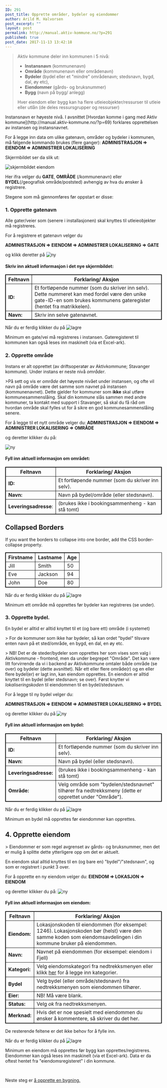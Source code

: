 ```yaml
---
ID: 291
post_title: Opprette områder, bydeler og eiendommer
author: Arild M. Halvorsen
post_excerpt: ""
layout: post
permalink: http://manual.aktiv-kommune.no/?p=291
published: true
post_date: 2017-11-13 13:42:18
---
```

<blockquote>Aktiv kommune deler inn kommunen i 5 nivå:
<ul>
 	<li><strong>Instansnavn</strong> (kommunenavn)</li>
 	<li><strong>Område</strong> (kommunenavn eller områdenavn)</li>
 	<li><strong>Bydeler</strong> (bydel eller et "mindre" områdenavn; stedsnavn, bygd, dal, øy etc),</li>
 	<li><strong>Eiendommer</strong> (gårds- og bruksnummer)</li>
 	<li><strong>Bygg</strong> (navn på bygg/ anlegg)</li>
</ul>
Hver eiendom eller bygg kan ha flere utleieobjekter/ressurser til utleie eller utlån (de deles ressursgrupper og ressurser)</blockquote>
Instansnavn er høyeste nivå. I avsnittet [Hvordan komme i gang med Aktiv kommune](http://manual.aktiv-kommune.no/?p=69) forklares opprettelsen av instansen og instansnavnet.

For å legge inn data om ulike gatenavn, områder og bydeler i kommunen, må følgende kommando brukes (flere ganger):
<strong>ADMINISTRASJON =&gt; EIENDOM =&gt; ADMINISTRER LOKALISERING</strong>

Skjermbildet ser da slik ut:

<img src="http://manual.aktiv-kommune.no/wp-content/uploads/2018/01/Skjermbildeeiendom.png" alt="skjermbildet eiendom" />

Her ifra velger du <strong>GATE</strong>, <strong>OMRÅDE</strong> (/kommunenavn) eller <strong>BYDEL</strong>(/geografisk område/poststed) avhengig av hva du ønsker å registrere.

Stegene som må gjennomføres før oppstart er disse:

### 1. Opprette gatenavn

Alle gater/veier som (senere i installasjonen) skal knyttes til utleieobjekter må registreres.

For å registrere et gatenavn velger du

<strong>ADMINISTRASJON =&gt; EIENDOM =&gt; ADMINISTRER LOKALISERING =&gt; GATE</strong>

og klikk deretter på
<img src="http://manual.aktiv-kommune.no/wp-content/uploads/2017/12/NY.png" alt="ny" />

#### Skriv inn aktuell informasjon i det nye skjermbildet:

Feltnavn| Forklaring/ Aksjon
----------------------|-----------------------------------
<strong>ID:</strong> | Et fortløpende nummer (som du skriver inn selv). Dette nummeret kan med fordel være den unike gate-ID-en som brukes kommunens gateregister (hentet fra matrikkelen).
<strong>Navn:</strong> | Skriv inn selve gatenavnet.

Når du er ferdig klikker du på
<img src="http://manual.aktiv-kommune.no/wp-content/uploads/2017/12/lagre.png" alt="lagre" />

Minimum en gate/vei må registreres i instansen.
Gateregisteret til kommunen kan også leses inn maskinelt (via et Excel-ark).

### 2. Opprette område

Instans er alt opprettet (av driftsoperatør av Aktivkommune; Stavanger kommune).
Under instans er neste nivå <em>områder</em>.

&gt;På sett og vis er <em>område </em>det høyeste nivået under instansen, og ofte vil navn på område være det samme som navnet på instansen (kommunenavnet). Dette gjelder for kommuner som <strong>ikke</strong> skal utføre kommunesammenslåing. Skal din kommune slås sammen med andre kommuner, ta kontakt med support i Stavanger, så skal du få råd om hvordan område skal fylles ut for å sikre en god kommunesammenslåing senere.

For å legge til et nytt område velger du:
<strong>ADMINISTRASJON =&gt; EIENDOM =&gt; ADMINISTRER LOKALISERING =&gt; OMRÅDE</strong>

og deretter klikker du på:

<img src="http://manual.aktiv-kommune.no/wp-content/uploads/2017/12/NY.png" alt="ny" />

#### Fyll inn aktuell informasjon om området:

Feltnavn | Forklaring/ Aksjon
-----------------------|-----------------------------------
<strong>ID:</strong> | Et fortløpende nummer (som du skriver inn selv).
<strong>Navn:</strong> | Navn på bydel/område (eller stedsnavn).
<strong>Leveringsadresse</strong>: | (brukes ikke i bookingsammenheng - kan stå tomt)


<style>
table, th, td {
    border: 1px solid black;
    border-collapse: collapse;
}
</style>
</head>
<body>

<h2>Collapsed Borders</h2>
<p>If you want the borders to collapse into one border, add the CSS border-collapse property.</p>

<table style="width:100%">
  <tr>
    <th>Firstname</th>
    <th>Lastname</th> 
    <th>Age</th>
  </tr>
  <tr>
    <td>Jill</td>
    <td>Smith</td>
    <td>50</td>
  </tr>
  <tr>
    <td>Eve</td>
    <td>Jackson</td>
    <td>94</td>
  </tr>
  <tr>
    <td>John</td>
    <td>Doe</td>
    <td>80</td>
  </tr>
</table>

Når du er ferdig klikker du på
<img src="http://manual.aktiv-kommune.no/wp-content/uploads/2017/12/lagre.png" alt="lagre" />

Minimum ett område må opprettes før bydeler kan registreres (se under).

### 3. Opprette bydel.
En bydel er alltid er alltid knyttet til et (og bare ett) område (i systemet)

&gt; For de kommuner som ikke har bydeler, så kan ordet "bydel" tilsvare enten navn på et sted/område, en bygd, en dal, en øy etc.

&gt; NB! Det er de steder/bydeler som opprettes her som vises som valg i Aktivkommune - frontend, men da under begrepet "Område". Det kan være litt forvirrende da vi i backend av Aktivkommune omtaler både område (se over) og bydeler (dette avsnittet). Når ett eller flere område(r) og en eller flere bydel(er) er lagt inn, kan eiendom opprettes. En eiendom er alltid knyttet til en bydel (eller stedsnavn; se over). Først knytter vi <em>lokaliseringskoden</em> til eiendommen til en bydel/stedsnavn.

For å legge til ny bydel velger du:

<strong>ADMINISTRASJON =&gt; EIENDOM =&gt; ADMINISTRER LOKALISERING =&gt; BYDEL</strong>

og deretter klikker du på
<img src="http://manual.aktiv-kommune.no/wp-content/uploads/2017/12/NY.png" alt="ny" />

#### Fyll inn aktuell informasjon om bydel:

Feltnavn| Forklaring/ Aksjon
----------------------|-----------------------------------
<strong>ID:</strong> | Et fortløpende nummer (som du skriver inn selv).
<strong>Navn:</strong> | Navn på bydel (eller stedsnavn).
<strong>Leveringsadresse:|</strong> (brukes ikke i bookingsammenheng - kan stå tomt)
<strong>Område:</strong> | Velg område som "bydelen/stedsnavnet" tilhører fra nedtrekksmeny (dette er opprettet under "Område").

Når du er ferdig klikker du på
<img src="http://manual.aktiv-kommune.no/wp-content/uploads/2017/12/lagre.png" alt="lagre" />

Minimum en bydel må opprettes før eiendommer kan opprettes.
<h2>4. Opprette eiendom</h2>
&gt; Eiendommer er som regel avgrenset av gårds- og bruksnummer, men det er mulig å splitte dette ytterligere opp om det er aktuelt.

En eiendom skal alltid knyttes til en (og bare en) "bydel"/"stedsnavn", og som er registrert i punkt 3 over.

For å opprette en ny eiendom velger du:
<strong>EIENDOM =&gt; LOKASJON =&gt; EIENDOM</strong>

og deretter klikker du på:
<img src="http://manual.aktiv-kommune.no/wp-content/uploads/2017/12/NY.png" alt="ny" />

#### Fyll inn aktuell informasjon om eiendom:

Feltnavn | Forklaring/ Aksjon
----------------------------|-----------------------------------
<strong>Eiendom:</strong> | Lokasjonskoden til eiendommen (for eksempel: 1246). Lokasjonskoden bør (helst) være den samme koden som eiendomsavdelingen i din kommune bruker på eiendommen.
<strong>Navn:</strong> | Navnet på eiendommen (for eksempel: eiendom i Fjell)
<strong>Kategori:</strong> | Velg eiendomskategori fra nedtrekksmenyen eller klikk <a href="https://manual.aktiv-kommune.no/?p=700">her</a> for å legge inn kategorier.
<strong>Bydel</strong> | Velg bydel (eller område/stedsnavn) fra nedtrekksmenyen som eiendommen tilhører.
<strong>Eier:</strong> | NB! Må være blank.
<strong>Status:</strong> | Velg <em>ok</em> fra nedtrekksmenyen.
<strong>Merknad:</strong> | Hvis det er noe spesielt med eiendommen du ønsker å kommentere, så skriver du det her.

De resterende feltene er det ikke behov for å fylle inn.

Når du er ferdig klikker du på
<img src="http://manual.aktiv-kommune.no/wp-content/uploads/2017/12/lagre.png" alt="lagre" />

Minimum en eiendom må opprettes før bygg kan opprettes/registreres.
Eiendommer kan også leses inn maskinelt (via et Excel-ark). Data er da oftest hentet fra "eiendomsregisteret" i din kommune.

&nbsp;

Neste steg er <a href="https://manual.aktiv-kommune.no/?p=321">å opprette en bygning.</a>
